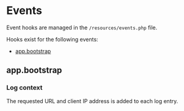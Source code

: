 # Events

Event hooks are managed in the `/resources/events.php` file.

Hooks exist for the following events:

- [app.bootstrap](#appbootstrap)

## app.bootstrap

### Log context

The requested URL and client IP address is added to each log entry.